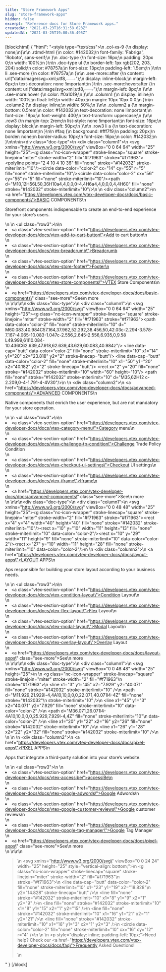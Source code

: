 ```yaml
---
title: "Store Framework Apps"
slug: "store-framework-apps"
hidden: false
excerpt: "Reference docs for Store Framework apps."
createdAt: "2021-03-23T16:31:58.623Z"
updatedAt: "2021-03-25T19:00:36.495Z"
---
```

[block:html]
{
  "html": "<style type=\"text/css\">\n    .col-xs-9 {\n       display: none;\n}\n\n    .rdmd-html {\n        color: #142032;\n        font-family: 'Fabriga', 'Roboto', sans-serif;\n    }\n    .doc-type {\n        font-size: 16px;\n        padding: 20px 0;\n        width: 100%;\n    }\n\n    .doc-type ul {\n        border-left: 1px rgb(202, 203, 204) solid;\n        color: #78757a;\n        font-size: 13px;\n        padding-left: 1.5em;\n    }\n\n    li .see-more {\n        color: #78757a;\n    }\n\n    .see-more::after {\n        content: url(\"data:image/svg+xml;utf8,<svg xmlns='http://www.w3.org/2000/svg' width='30' height='14' viewBox='0 -8 59 14' fill='none'><path d='M0 7H57' stroke='rgb(120, 117, 122)'></path><path d='M49 1L57.5 7L49 13' stroke='rgb(120, 117, 122)'></path></svg>\");\n        display: inline-block;\n        margin-left: 6px;\n        text-decoration: none !important;\n    }\n\n    .see-more:hover:after {\n        content: url(\"data:image/svg+xml;utf8,<svg xmlns='http://www.w3.org/2000/svg' width='30' height='14' viewBox='0 -8 59 14' fill='none'><path d='M0 7H57' stroke='rgb(20, 32, 50)'></path><path d='M49 1L57.5 7L49 13' stroke='rgb(20, 32, 50)'></path></svg>\");\n        margin-left: 8px;\n    }\n\n    .see-more:hover {\n        color: #0a1019;\n    }\n\n    .column1 {\n        display: inline;\n        width: 100%;\n        float: left;\n        width: 40px;\n        margin: 10px 10px 0 0;\n    }\n\n    .column2 {\n        display: inline;\n        width: 50%;\n    }\n\n    .column2 a {\n        margin-bottom: 0.5rem;\n        color: #142032;\n        text-decoration: none !important;\n        font-size: 18px;\n        font-weight: 400;\n        text-transform: uppercase;\n    }\n\n    .row3 {\n        margin-top: 2rem;\n        list-style: none !important;\n        font-size: 16px;\n        display: block;\n        margin-left: 50px;\n    }\n\n    .row3 li a {\n        text-decoration: none !important;\n    }\n\n    #faq {\n        background: #fff7f9;\n        padding: 20px;\n        border: none;\n        border-radius: 10px;\n        font-size: 16px;\n        color: #142032;\n    }\n</style>\n\n\n<div class=\"doc-type\">\n    <div class=\"column1\">\n        <svg xmlns=\"http://www.w3.org/2000/svg\" viewBox=\"0 0 64 64\" width=\"25\" height=\"25\"><title>shopping cart 2</title><g class=\"nc-icon-wrapper\" stroke-linecap=\"square\" stroke-linejoin=\"miter\" stroke-width=\"2\" fill=\"#f71963\" stroke=\"#f71963\"><polyline points=\"2 4 10 4 10 36\" fill=\"none\" stroke=\"#142032\" stroke-miterlimit=\"10\"/><circle data-color=\"color-2\" cx=\"14\" cy=\"55\" r=\"5\" fill=\"none\" stroke-miterlimit=\"10\"/><circle data-color=\"color-2\" cx=\"56\" cy=\"55\" r=\"5\" fill=\"none\" stroke-miterlimit=\"10\"/><path d=\"M10,12H56L50,36H10a4,4,0,0,0-4,4H6a4,4,0,0,0,4,4H60\" fill=\"none\" stroke=\"#142032\" stroke-miterlimit=\"10\"/></g></svg>\n    </div>\n    <div class=\"column2\">\n        <a href=\"https://developers.vtex.com/vtex-developer-docs/docs/basic-components\">BASIC COMPONENTS</a>\n        <p>Storefront components indispensable to create an end-to-end experience for your store’s users.</p>\n    </div>\n    <ul class=\"row3\">\n\n        <li><a class=\"vtex-section-option\" href=\"https://developers.vtex.com/vtex-developer-docs/docs/vtex-add-to-cart-button\">Add to cart button\n        </li>\n        <li><a class=\"vtex-section-option\" href=\"https://developers.vtex.com/vtex-developer-docs/docs/vtex-breadcrumb\">Breadcrumb</li>\n        <li><a class=\"vtex-section-option\" href=\"https://developers.vtex.com/vtex-developer-docs/docs/vtex-store-footer\">Footer\n        </li>\n        <li><a class=\"vtex-section-option\" href=\"https://developers.vtex.com/vtex-developer-docs/docs/vtex-store-components\">VTEX Store Components\n        </li>\n        <li><a href=\"https://developers.vtex.com/vtex-developer-docs/docs/basic-components\" class=\"see-more\">See\n                more</a></li>\n    </ul>\n</div>\n\n\n<div class=\"doc-type\">\n    <div class=\"column1\">\n        <svg xmlns=\"http://www.w3.org/2000/svg\" viewBox=\"0 0 64 64\" width=\"25\" height=\"25\"><title>basket favorite</title><g class=\"nc-icon-wrapper\" stroke-linecap=\"square\" stroke-linejoin=\"miter\" stroke-width=\"2\" fill=\"#f71963\" stroke=\"#f71963\"><path data-color=\"color-2\" fill=\"none\" stroke-miterlimit=\"10\" d=\" M60.083,40.984C57.164,37.962,52.292,38.456,50,42.03c-2.294-3.578-7.167-4.065-10.083-1.047c-2.556,2.645-2.556,6.935,0,9.58 L49.999,61l10.084-10.436C62.639,47.918,62.639,43.629,60.083,40.984z\"/> <line data-cap=\"butt\" data-color=\"color-2\" fill=\"none\" stroke-miterlimit=\"10\" x1=\"14\" y1=\"20\" x2=\"23.818\" y2=\"2\" stroke-linecap=\"butt\"/> <line data-cap=\"butt\" data-color=\"color-2\" fill=\"none\" stroke-miterlimit=\"10\" x1=\"50\" y1=\"20\" x2=\"40.182\" y2=\"2\" stroke-linecap=\"butt\"/> <rect x=\"2\" y=\"20\" fill=\"none\" stroke=\"#142032\" stroke-miterlimit=\"10\" width=\"60\" height=\"10\"/> <path fill=\"none\" stroke=\"#142032\" stroke-miterlimit=\"10\" d=\"M35,62H12 c-2.209,0-4-1.791-4-4V30\"/></g></svg>\n    </div>\n    <div class=\"column2\">\n        <a href=\"https://developers.vtex.com/vtex-developer-docs/docs/advanced-components\">ADVANCED COMPONENTS</a>\n        <p>Native components that enrich the user experience, but are not mandatory for your store operation.</p>\n    </div>\n    <ul class=\"row3\">\n\n        <li><a class=\"vtex-section-option\" href=\"https://developers.vtex.com/vtex-developer-docs/docs/vtex-category-menu\">Category menu\n        </li>\n        <li><a class=\"vtex-section-option\" href=\"https://developers.vtex.com/vtex-developer-docs/docs/vtex-challenge-tp-condition\">Challenge Trade Policy Condition</li>\n        <li><a class=\"vtex-section-option\" href=\"https://developers.vtex.com/vtex-developer-docs/docs/vtex-checkout-ui-settings\">Checkout UI settings\n        </li>\n        <li><a class=\"vtex-section-option\" href=\"https://developers.vtex.com/vtex-developer-docs/docs/vtex-iframe\">Iframe\n        </li>\n        <li><a href=\"https://developers.vtex.com/vtex-developer-docs/docs/advanced-components\" class=\"see-more\">See\n                more</a></li>\n    </ul>\n</div>\n\n<div class=\"doc-type\">\n    <div class=\"column1\">\n        <svg xmlns=\"http://www.w3.org/2000/svg\" viewBox=\"0 0 48 48\" width=\"25\" height=\"25\"><title>board 2</title><g class=\"nc-icon-wrapper\" stroke-linecap=\"square\" stroke-linejoin=\"miter\" stroke-width=\"2\" fill=\"#f71963\" stroke=\"#f71963\"><rect x=\"4\" y=\"4\" width=\"40\" height=\"40\" fill=\"none\" stroke=\"#142032\" stroke-miterlimit=\"10\"/><rect x=\"10\" y=\"10\" width=\"11\" height=\"13\" fill=\"none\" stroke-miterlimit=\"10\" data-color=\"color-2\"/><rect x=\"10\" y=\"29\" width=\"11\" height=\"9\" fill=\"none\" stroke-miterlimit=\"10\" data-color=\"color-2\"/><rect x=\"27\" y=\"10\" width=\"11\" height=\"28\" fill=\"none\" stroke-miterlimit=\"10\" data-color=\"color-2\"/></g></svg>\n    </div>\n    <div class=\"column2\">\n        <a href=\"https://developers.vtex.com/vtex-developer-docs/docs/layout-apps\">LAYOUT APPS</a>\n        <p>Aps responsible for building your store layout according to your business needs.</p>\n    </div>\n    <ul class=\"row3\">\n\n        <li><a class=\"vtex-section-option\" href=\"https://developers.vtex.com/vtex-developer-docs/docs/vtex-condition-layout\">Condition Layout\n        </li>\n        <li><a class=\"vtex-section-option\" href=\"https://developers.vtex.com/vtex-developer-docs/docs/vtex-flex-layout\">Flex Layout\n        </li>\n        <li><a class=\"vtex-section-option\" href=\"https://developers.vtex.com/vtex-developer-docs/docs/vtex-modal-layout\">Modal Layout\n        </li>\n        <li><a class=\"vtex-section-option\" href=\"https://developers.vtex.com/vtex-developer-docs/docs/vtex-overlay-layout\">Overlay Layout</li>\n        <li><a href=\"https://developers.vtex.com/vtex-developer-docs/docs/layout-apps\" class=\"see-more\">See\n                more</a></li>\n    </ul>\n</div>\n\n\n<div class=\"doc-type\">\n    <div class=\"column1\">\n        <svg xmlns=\"http://www.w3.org/2000/svg\" viewBox=\"0 0 48 48\" width=\"25\" height=\"25\">\n            <title>plug 2</title>\n            <g class=\"nc-icon-wrapper\" stroke-linecap=\"square\" stroke-linejoin=\"miter\" stroke-width=\"2\" fill=\"#f71963\"\n                stroke=\"#f71963\">\n                <line x1=\"3\" y1=\"45\" x2=\"7.929\" y2=\"40.071\" fill=\"none\" stroke=\"#142032\" stroke-miterlimit=\"10\" />\n                <path d=\"M11.929,21.929l-4,4A10,10,0,0,0,22.071,40.071l4-4Z\" fill=\"none\" stroke=\"#142032\"\n                    stroke-miterlimit=\"10\" />\n                <line x1=\"45\" y1=\"3\" x2=\"40.071\" y2=\"7.929\" fill=\"none\" stroke-miterlimit=\"10\" data-color=\"color-2\" />\n                <path d=\"M36.071,26.071l4-4A10,10,0,0,0,25.929,7.929l-4,4Z\" fill=\"none\" stroke-miterlimit=\"10\"\n                    data-color=\"color-2\" />\n                <line x1=\"20\" y1=\"22\" x2=\"16\" y2=\"26\" fill=\"none\" stroke=\"#142032\" stroke-miterlimit=\"10\" />\n                <line x1=\"26\" y1=\"28\" x2=\"22\" y2=\"32\" fill=\"none\" stroke=\"#142032\" stroke-miterlimit=\"10\" />\n            </g>\n        </svg>\n    </div>\n    <div class=\"column2\">\n        <a href=\"https://developers.vtex.com/vtex-developer-docs/docs/pixel-apps\">PIXEL APPS</a>\n        <p>Apps that integrate a third-party solution into your store’s website.</p>\n    </div>\n    <ul class=\"row3\">\n        \n    <li><a class=\"vtex-section-option\" href=\"https://developers.vtex.com/vtex-developer-docs/docs/vtex-accessibe\">accessiBe\n    </li>\n    <li><a class=\"vtex-section-option\" href=\"https://developers.vtex.com/vtex-developer-docs/docs/vtex-google-adwords\">Google Adwords\n    </li>\n    <li><a class=\"vtex-section-option\" href=\"https://developers.vtex.com/vtex-developer-docs/docs/vtex-google-customer-reviews\">Google customer reviews\n    </li>\n    <li><a class=\"vtex-section-option\" href=\"https://developers.vtex.com/vtex-developer-docs/docs/vtex-google-tag-manager\">Google Tag Manager</li>\n    <li><a href=\"https://developers.vtex.com/vtex-developer-docs/docs/pixel-apps\" class=\"see-more\">See\n            more</a></li>\n    </ul>\n</div>\n\n<blockquote id='faq'>\n    <svg xmlns=\"http://www.w3.org/2000/svg\" viewBox=\"0 0 24 24\" width=\"25\" height=\"25\" style=\"vertical-align: bottom;\">\n        <g class=\"nc-icon-wrapper\" stroke-linecap=\"square\" stroke-linejoin=\"miter\" stroke-width=\"2\" fill=\"#f71963\"\n            stroke=\"#f71963\">\n            <line data-cap=\"butt\" data-color=\"color-2\" fill=\"none\" stroke-miterlimit=\"10\" x1=\"23\" y1=\"19\" x2=\"18.828\"\n                y2=\"14.828\" stroke-linecap=\"butt\" />\n            <line fill=\"none\" stroke=\"#142032\" stroke-miterlimit=\"10\" x1=\"8\" y1=\"9\" x2=\"1\" y2=\"9\" />\n            <line fill=\"none\" stroke=\"#142032\" stroke-miterlimit=\"10\" x1=\"8\" y1=\"15\" x2=\"1\" y2=\"15\" />\n            <line fill=\"none\" stroke=\"#142032\" stroke-miterlimit=\"10\" x1=\"16\" y1=\"21\" x2=\"1\" y2=\"21\" />\n            <line fill=\"none\" stroke=\"#142032\" stroke-miterlimit=\"10\" x1=\"16\" y1=\"3\" x2=\"1\" y2=\"3\" />\n            <circle data-color=\"color-2\" fill=\"none\" stroke-miterlimit=\"10\" cx=\"16\" cy=\"12\" r=\"4\" />\n        </g>\n    </svg>\n    <p style=\"display: inline; padding-left: 10px;\">Need help? Check our <a href=\"https://developers.vtex.com/vtex-developer-docs/docs/faq\">Frequently Asked Questions!</a></p>\n</blockquote>"
}
[/block]